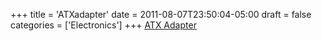 +++
title = 'ATXadapter'
date = 2011-08-07T23:50:04-05:00
draft = false
categories = ['Electronics']
+++
[ATX Adapter](/repository/downloads/ATXAdaptor.zip)